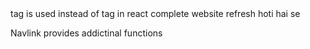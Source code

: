 <link> tag is used instead of <a> tag in react 
complete website refresh hoti hai <a> se 

Navlink provides addictinal functions